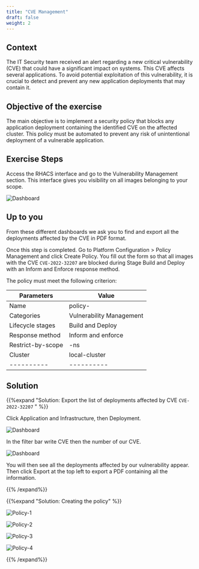 ```yaml
---
title: "CVE Management"
draft: false
weight: 2
---
```


## Context

The IT Security team received an alert regarding a new critical vulnerability (CVE) that could have a significant impact on systems. This CVE affects several applications. To avoid potential exploitation of this vulnerability, it is crucial to detect and prevent any new application deployments that may contain it.

## Objective of the exercise

The main objective is to implement a security policy that blocks any application deployment containing the identified CVE on the affected cluster. This policy must be automated to prevent any risk of unintentional deployment of a vulnerable application.

## Exercise Steps 

Access the RHACS interface and go to the Vulnerability Management section. This interface gives you visibility on all images belonging to your scope.

![Dashboard](/OPP-2023-lab-instruction.github.io/images/dashboard-vulnerability-management.png)

## Up to you

From these different dashboards we ask you to find and export all the deployments affected by the CVE in PDF format.

Once this step is completed. Go to Platform Configuration > Policy Management and click Create Policy. You fill out the form so that all images with the CVE `CVE-2022-32207` are blocked during Stage Build and Deploy with an Inform and Enforce response method.

The policy must meet the following criterion:

| Parameters | Value |
|----------|----------|
| Name | policy-<YOURCOUNTRY> |
| Categories | Vulnerability Management |
| Lifecycle stages| Build and Deploy |
| Response method | Inform and enforce |
| Restrict-by-scope | <YOURCOUNTRY>-ns |
| Cluster | local-cluster |
|----------|----------|

## Solution


{{%expand "Solution: Export the list of deployments affected by CVE `CVE-2022-32207` " %}}

Click Application and Infrastructure, then Deployment. 

![Dashboard](/OPP-2023-lab-instruction.github.io/images/dashboard.png)

In the filter bar write CVE then the number of our CVE.


![Dashboard](/OPP-2023-lab-instruction.github.io/images/peloton.png)

You will then see all the deployments affected by our vulnerability appear. Then click Export at the top left to export a PDF containing all the information.

{{% /expand%}}

{{%expand "Solution: Creating the policy" %}}

![Policy-1](/OPP-2023-lab-instruction.github.io/images/create-policy-step-1.png)

![Policy-2](/OPP-2023-lab-instruction.github.io/images/create-policy-step-2.png)

![Policy-3](/OPP-2023-lab-instruction.github.io/images/create-policy-step-3.png)

![Policy-4](/OPP-2023-lab-instruction.github.io/images/create-policy-step-4.png)

{{% /expand%}}


